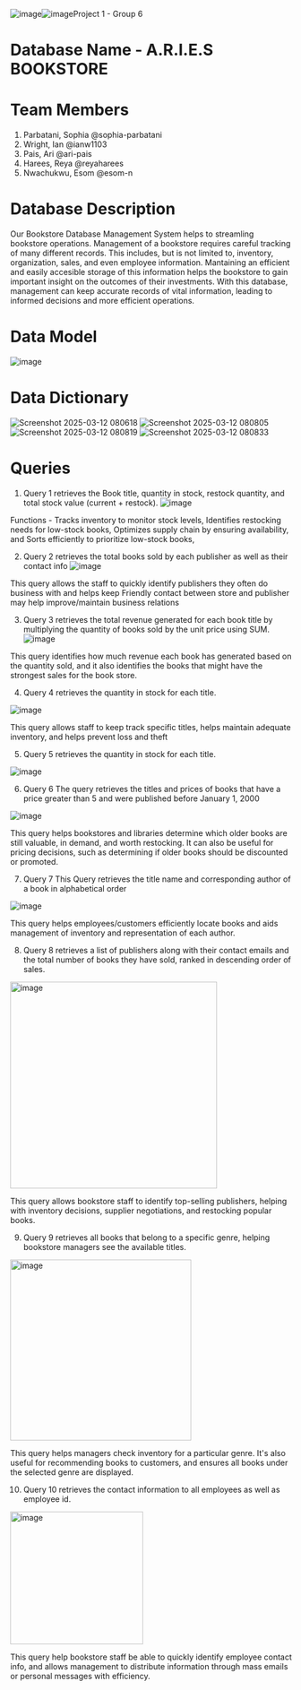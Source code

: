 ![image](https://github.com/user-attachments/assets/d6feaa7c-6f82-4be6-9c24-45fbbe04a092)![image](https://github.com/user-attachments/assets/8246c58d-e620-46ce-91a8-4936faa43d21)Project 1 - Group 6
# Database Name - A.R.I.E.S BOOKSTORE
# Team Members
1. Parbatani, Sophia @sophia-parbatani
2. Wright, Ian @ianw1103
3. Pais, Ari @ari-pais
4. Harees, Reya @reyaharees
5. Nwachukwu, Esom @esom-n

# Database Description
Our Bookstore Database Management System helps to streamling bookstore operations. Management of a bookstore requires careful tracking of many different records. This includes, but is not limited to, inventory, organization, sales, and even employee information. Mantaining an efficient and easily accesible storage of this information helps the bookstore to gain important insight on the outcomes of their investments. With this database, management can keep accurate records of vital information, leading to informed decisions and more efficient operations. 
   # Data Model
![image](https://github.com/user-attachments/assets/7692d766-9c74-4cba-b3d1-84dfcddb2af6)





# Data Dictionary
   
![Screenshot 2025-03-12 080618](https://github.com/user-attachments/assets/3d4f8a3b-c316-49c3-9a65-7a25529f45cf)
![Screenshot 2025-03-12 080805](https://github.com/user-attachments/assets/eb2a98ed-b842-4c16-b5a1-fd80a27e50ae)
![Screenshot 2025-03-12 080819](https://github.com/user-attachments/assets/7327a3ef-3443-4c9e-8947-a4851659958c)
![Screenshot 2025-03-12 080833](https://github.com/user-attachments/assets/02ea48b1-3bc9-450a-804f-9611f76bbfb5)

# Queries
1. Query 1 retrieves the Book title, quantity in stock, restock quantity, and total stock value (current + restock).
![image](https://github.com/user-attachments/assets/124b899f-072c-477e-a82e-1dc8513b73a9)

Functions - 
Tracks inventory to monitor stock levels,
Identifies restocking needs for low-stock books,
Optimizes supply chain by ensuring availability,
and Sorts efficiently to prioritize low-stock books,

2. Query 2 retrieves the total books sold by each publisher as well as their contact info
![image](https://github.com/user-attachments/assets/92eb1a84-76ae-4427-8a32-19a77844b1c1)

This query allows the staff to quickly identify publishers they often do business with and helps keep
Friendly contact between store and publisher may help improve/maintain business relations

3. Query 3 retrieves the total revenue generated for each book title by multiplying the quantity of books sold by the unit price using SUM.
![image](https://github.com/user-attachments/assets/5b3db0fe-8968-4cdc-bb98-48164907bbd8)

This query identifies how much revenue each book has generated based on the quantity sold, and it also identifies the books that might have the strongest sales for the book store. 

4. Query 4 retrieves the quantity in stock for each title.

![image](https://github.com/user-attachments/assets/ea76cbee-bd63-4133-877c-f8829451f394)

This query allows staff to keep track specific titles, helps maintain adequate inventory, and helps prevent loss and theft

5. Query 5 retrieves the quantity in stock for each title.

![image](https://github.com/user-attachments/assets/cbe00bd7-3a04-4d6f-a336-dc62327582f6)

6. Query 6 The query retrieves the titles and prices of books that have a price greater than 5 and were published before January 1, 2000
   
![image](https://github.com/user-attachments/assets/707d9e29-4a0c-4cde-8d61-bfe5dfe31351)

This query helps bookstores and libraries determine which older books are still valuable, in demand, and worth restocking. It can also be useful for pricing decisions, such as determining if older books should be discounted or promoted.

7. Query 7 This Query retrieves the title name and corresponding author of a book in alphabetical order 

![image](https://github.com/user-attachments/assets/5782525c-b5e1-479e-b076-c748cb2f7aea)

This query helps employees/customers efficiently locate books and aids management of inventory and representation of each author.

8. Query 8 retrieves a list of publishers along with their contact emails and the total number of books they have sold, ranked in descending order of sales.
<img width="369" alt="image" src="https://github.com/user-attachments/assets/d77e2398-1d93-4424-acf4-7442c52a4005" />

This query allows bookstore staff to identify top-selling publishers, helping with inventory decisions, supplier negotiations, and restocking popular books.

9. Query 9 retrieves all books that belong to a specific genre, helping bookstore managers see the available titles.
<img width="323" alt="image" src="https://github.com/user-attachments/assets/2bd32241-7091-483a-b59c-690c43882f6f" />

This query helps managers check inventory for a particular genre. It's also useful for recommending books to customers, and ensures all books under the selected genre are displayed.

10. Query 10 retrieves the contact information to all employees as well as employee id.
<img width="237" alt="image" src="https://github.com/user-attachments/assets/d7d0a532-a168-405b-ac5b-19a5d3483f8a" />

This query help bookstore staff be able to quickly identify employee contact info, and allows management to distribute information through mass emails or personal messages with efficiency. 










